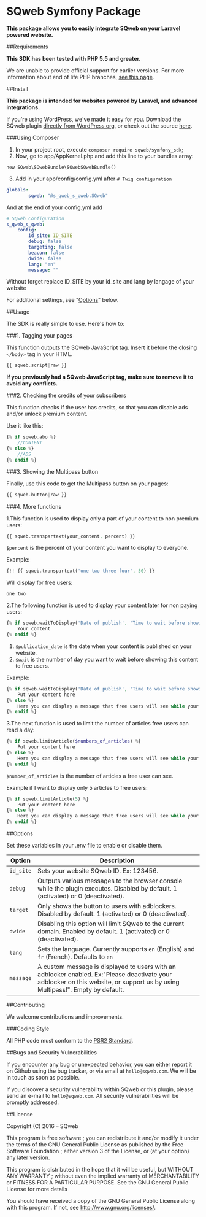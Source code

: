 SQweb Symfony Package
===

**This package allows you to easily integrate SQweb on your Laravel powered website.**

##Requirements

**This SDK has been tested with PHP 5.5 and greater.**

We are unable to provide official support for earlier versions. For more information about end of life PHP branches, [see this page](http://php.net/supported-versions.php).

##Install

**This package is intended for websites powered by Laravel, and advanced integrations.**

If you're using WordPress, we've made it easy for you. Download the SQweb plugin [directly from WordPress.org](https://wordpress.org/plugins/sqweb/), or check out the source [here](https://github.com/SQweb-team/SQweb-WordPress-Plugin).

###Using Composer

1. In your project root, execute `composer require sqweb/symfony_sdk`;
2. Now, go to app/AppKernel.php and add this line to your bundles array:
```
new SQweb\SQwebBundle\SQwebSQwebBundle()
```
3. Add in your app/config/config.yml after `# Twig configuration`
```yml
globals:
        sqweb: "@s_qweb_s_qweb.SQweb"
```
And at the end of your config.yml add
```yml
# SQweb Configuration
s_qweb_s_qweb:
    config:
        id_site: ID_SITE
        debug: false
        targeting: false
        beacon: false
        dwide: false
        lang: "en"
        message: ""
```
Without forget replace ID_SITE by your id_site and lang by langage of your website

For additional settings, see "[Options](#options)" below.

##Usage

The SDK is really simple to use. Here's how to:

###1. Tagging your pages

This function outputs the SQweb JavaScript tag. Insert it before the closing `</body>` tag in your HTML.

```php
{{ sqweb.script|raw }}
```

**If you previously had a SQweb JavaScript tag, make sure to remove it to avoid any conflicts.**

###2. Checking the credits of your subscribers

This function checks if the user has credits, so that you can disable ads and/or unlock premium content.

Use it like this:

```php
{% if sqweb.abo %}
	//CONTENT
{% else %}
	//ADS
{% endif %}
```

###3. Showing the Multipass button

Finally, use this code to get the Multipass button on your pages:

```php
{{ sqweb.button|raw }}
```

###4. More functions

1.This function is used to display only a part of your content to non premium users:
```php
{{ sqweb.transpartext(your_content, percent) }}
```
`$percent` is the percent of your content you want to display to everyone.

Example:
```php
{!! {{ sqweb.transpartext('one two three four', 50) }}
```
Will display for free users:
```
one two
```

2.The following function is used to display your content later for non paying users:
```php
{% if sqweb.waitToDisplay('Date of publish', 'Time to wait before showing articles') %}
	Your content
{% endif %}
```
1. `$publication_date` is the date when your content is published on your website.
2. `$wait` is the number of day you want to wait before showing this content to free users.

Example:
```php
{% if sqweb.waitToDisplay('Date of publish', 'Time to wait before showing articles') %}
	Put your content here
{% else %}
	Here you can display a message that free users will see while your article is not displayed
{% endif %}
```

3.The next function is used to limit the number of articles free users can read a day:
```php
{% if sqweb.limitArticle($numbers_of_articles) %}
	Put your content here
{% else %}
	Here you can display a message that free users will see while your article is not displayed
{% endif %}
```
`$number_of_articles` is the number of articles a free user can see.

Example if I want to display only 5 articles to free users:
```php
{% if sqweb.limitArticle(5) %}
	Put your content here
{% else %}
	Here you can display a message that free users will see while your article is not displayed
{% endif %}
```

##Options

Set these variables in your .env file to enable or disable them.

|Option|Description
|---|---|
|`id_site`|Sets your website SQweb ID. Ex: 123456.|
|`debug`|Outputs various messages to the browser console while the plugin executes. Disabled by default. 1 (activated) or 0 (deactivated).|
|`target`|Only shows the button to users with adblockers. Disabled by default. 1 (activated) or 0 (deactivated).|
|`dwide`|Disabling this option will limit SQweb to the current domain. Enabled by default. 1 (activated) or 0 (deactivated).|
|`lang`|Sets the language. Currently supports `en` (English) and `fr` (French). Defaults to `en`|
|`message`|A custom message is displayed to users with an adblocker enabled. Ex:"Please deactivate your adblocker on this website, or support us by using Multipass!". Empty by default.|


##Contributing

We welcome contributions and improvements.

###Coding Style

All PHP code must conform to the [PSR2 Standard](http://www.php-fig.org/psr/psr-2/).

##Bugs and Security Vulnerabilities

If you encounter any bug or unexpected behavior, you can either report it on Github using the bug tracker, or via email at `hello@sqweb.com`. We will be in touch as soon as possible.

If you discover a security vulnerability within SQweb or this plugin, please send an e-mail to `hello@sqweb.com`. All security vulnerabilities will be promptly addressed.

##License

Copyright (C) 2016 – SQweb

This program is free software ; you can redistribute it and/or modify it under the terms of the GNU General Public License as published by the Free Software Foundation ; either version 3 of the License, or (at your option) any later version.

This program is distributed in the hope that it will be useful, but WITHOUT ANY WARRANTY ; without even the implied warranty of MERCHANTABILITY or FITNESS FOR A PARTICULAR PURPOSE. See the GNU General Public License for more details

You should have received a copy of the GNU General Public License along with this program. If not, see <http://www.gnu.org/licenses/>.